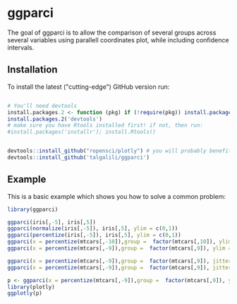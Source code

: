 
ggparci
=======

The goal of ggparci is to allow the comparison of several groups across several variables using parallell coordinates plot, while including confidence intervals.



## Installation

To install the latest ("cutting-edge") GitHub version run:


```r

# You'll need devtools
install.packages.2 <- function (pkg) if (!require(pkg)) install.packages(pkg);
install.packages.2('devtools')
# make sure you have Rtools installed first! if not, then run:
#install.packages('installr'); install.Rtools()


devtools::install_github("ropensci/plotly") # you will probably benefit from the latest version of plotly
devtools::install_github('talgalili/ggparci')

```





## Example


This is a basic example which shows you how to solve a common problem:

``` r
library(ggparci)

ggparci(iris[,-5], iris[,5])
ggparci(normalize(iris[,-5]), iris[,5], ylim = c(0,1))
ggparci(percentize(iris[,-5]), iris[,5], ylim = c(0,1))
ggparci(x = percentize(mtcars[,-10]),group =  factor(mtcars[,10]), ylim = c(0,1))
ggparci(x = percentize(mtcars[,-9]),group =  factor(mtcars[,9]), ylim = c(0,1), lab_group = "automatic\nvs\nmanual")

ggparci(x = percentize(mtcars[,-9]),group =  factor(mtcars[,9]), jitter_median_factor = 0)
ggparci(x = percentize(mtcars[,-9]),group =  factor(mtcars[,9]), jitter_median_factor = 5)

p <- ggparci(x = percentize(mtcars[,-9]),group =  factor(mtcars[,9]), ylim = c(0,1), lab_group = "automatic\nvs\nmanual", flip = TRUE)
library(plotly)
ggplotly(p)

```
